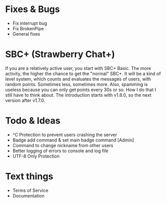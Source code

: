 # Fixes & Bugs
- Fix interrupt bug 
- Fix BrokenPipe
- General fixes

# SBC+ (Strawberry Chat+)
If you are a relatively active user, you start with SBC+ Basic. The more activity, the higher the chance to get the "normal" SBC+. 
It will be a kind of level system, which counts and evaluates the messages of users, with random points. Sometimes less, sometimes more. 
Also, spamming is useless because you can only get points every 30s or so. How I do that I still have to think about. 
The introduction starts with v1.8.0, so the next version after v1.7.0.

# Todo & Ideas
- ^C Protection to prevent users crashing the server
- Badge add command & set main badge command [Admin]
- Command to change nickname from other users
- Better logging of errors to console and log file
- UTF-8 Only Protection

# Text things
- Terms of Service
- Documentation